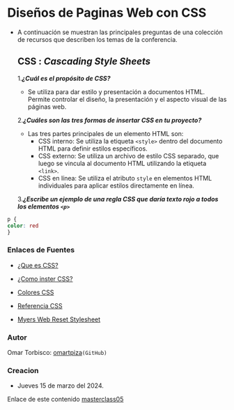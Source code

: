 # Diseños de Paginas Web con CSS
- A continuación se muestran las principales preguntas de una colección de recursos que describen los temas de la conferencia.

  ## CSS : *Cascading Style Sheets*
  
   1.***¿Cuál es el propósito de CSS?***
    - Se utiliza para dar estilo y presentación a documentos HTML. Permite controlar el diseño, la presentación y el aspecto visual de las páginas web.
    
   2.***¿Cuáles son las tres formas de insertar CSS en tu proyecto?***
    - Las tres partes principales de un elemento HTML son:
      - CSS interno: Se utiliza la etiqueta `<style>` dentro del documento HTML para definir estilos específicos.
      - CSS externo: Se utiliza un archivo de estilo CSS separado, que luego se vincula al documento HTML utilizando la etiqueta `<link>`.
      - CSS en línea: Se utiliza el atributo `style` en elementos HTML individuales para aplicar estilos directamente en línea.
  
   3.***¿Escribe un ejemplo de una regla CSS que daría texto rojo a todos los elementos `<p>`***

```css
p {
color: red
}
```

### Enlaces de Fuentes

- [¿Que es CSS?](https://developer.mozilla.org/es/docs/Learn/CSS/First_steps/What_is_CSS)

- [¿Como inster CSS?](https://developer.mozilla.org/es/docs/Learn/Getting_started_with_the_web/CSS_basics)

- [Colores CSS](https://developer.mozilla.org/es/docs/Web/CSS/color)

- [Referencia CSS](https://developer.mozilla.org/es/docs/Web/CSS/Reference)

- [Myers Web Reset Stylesheet](https://meyerweb.com/eric/tools/css/reset/)



### Autor
Omar Torbisco: [omartpiza](https://github.com/omartpiza)`(GitHub)`

### Creacion
- Jueves 15 de marzo del 2024.

Enlace de este contenido [masterclass05](https://omartpiza.github.io/reading-notes/102/masterclass05)